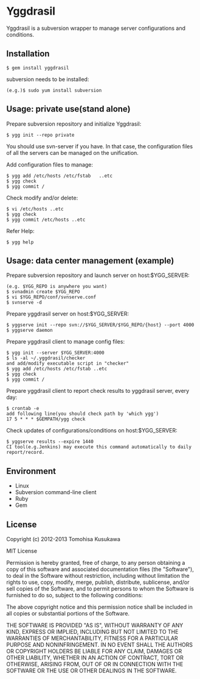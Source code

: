 # Yggdrasil

Yggdrasil is a subversion wrapper to manage server configurations and conditions.

## Installation

    $ gem install yggdrasil

subversion needs to be installed:

    (e.g.)$ sudo yum install subversion

## Usage: private use(stand alone)

Prepare subversion repository and initialize Yggdrasil:

    $ ygg init --repo private

  You should use svn-server if you have.
  In that case, the configuration files of
  all the servers can be managed on the unification.

Add configuration files to manage:

    $ ygg add /etc/hosts /etc/fstab   ..etc
    $ ygg check
    $ ygg commit /

Check modify and/or delete:

    $ vi /etc/hosts ..etc
    $ ygg check
    $ ygg commit /etc/hosts ..etc

Refer Help:

    $ ygg help

## Usage: data center management (example)

Prepare subversion repository and launch server on host:$YGG_SERVER:

    (e.g. $YGG_REPO is anywhere you want)
    $ svnadmin create $YGG_REPO
    $ vi $YGG_REPO/conf/svnserve.conf
    $ svnserve -d

Prepare yggdrasil server on host:$YGG_SERVER:

    $ yggserve init --repo svn://$YGG_SERVER/$YGG_REPO/{host} --port 4000
    $ yggserve daemon

Prepare yggdrasil client to manage config files:

    $ ygg init --server $YGG_SERVER:4000
    $ ls -al ~/.yggdrasil/checker
    and add/modify executable script in "checker"
    $ ygg add /etc/hosts /etc/fstab ..etc
    $ ygg check
    $ ygg commit /

Prepare yggdrasil client to report check results to yggdrasil server, every day:

    $ crontab -e
    add following line(you should check path by 'which ygg')
    17 5 * * * $GEMPATH/ygg check

Check updates of configurations/conditions on host:$YGG_SERVER:

    $ yggserve results --expire 1440
    CI tool(e.g.Jenkins) may execute this command automatically to daily report/record.

## Environment

* Linux
* Subversion command-line client
* Ruby
* Gem

## License

Copyright (c) 2012-2013 Tomohisa Kusukawa

MIT License

Permission is hereby granted, free of charge, to any person obtaining
a copy of this software and associated documentation files (the
"Software"), to deal in the Software without restriction, including
without limitation the rights to use, copy, modify, merge, publish,
distribute, sublicense, and/or sell copies of the Software, and to
permit persons to whom the Software is furnished to do so, subject to
the following conditions:

The above copyright notice and this permission notice shall be
included in all copies or substantial portions of the Software.

THE SOFTWARE IS PROVIDED "AS IS", WITHOUT WARRANTY OF ANY KIND,
EXPRESS OR IMPLIED, INCLUDING BUT NOT LIMITED TO THE WARRANTIES OF
MERCHANTABILITY, FITNESS FOR A PARTICULAR PURPOSE AND
NONINFRINGEMENT. IN NO EVENT SHALL THE AUTHORS OR COPYRIGHT HOLDERS BE
LIABLE FOR ANY CLAIM, DAMAGES OR OTHER LIABILITY, WHETHER IN AN ACTION
OF CONTRACT, TORT OR OTHERWISE, ARISING FROM, OUT OF OR IN CONNECTION
WITH THE SOFTWARE OR THE USE OR OTHER DEALINGS IN THE SOFTWARE.
